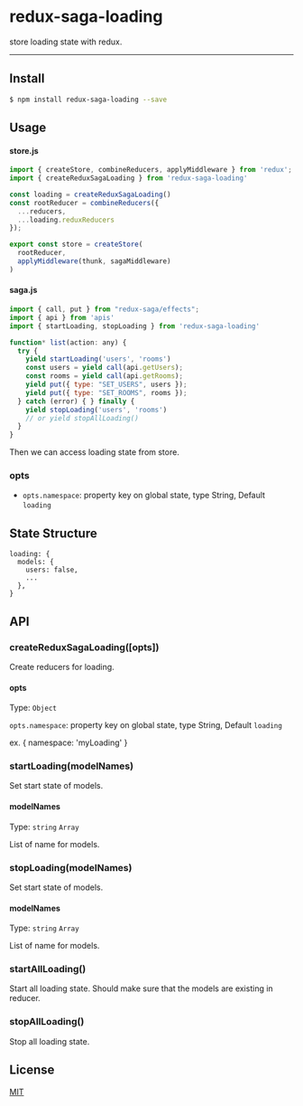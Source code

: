 redux-saga-loading
===============
store loading state with redux.

---

## Install

```bash
$ npm install redux-saga-loading --save
```

## Usage

#### store.js

```javascript
import { createStore, combineReducers, applyMiddleware } from 'redux';
import { createReduxSagaLoading } from 'redux-saga-loading'

const loading = createReduxSagaLoading()
const rootReducer = combineReducers({
  ...reducers,
  ...loading.reduxReducers
});

export const store = createStore(
  rootReducer,
  applyMiddleware(thunk, sagaMiddleware)
)
```
#### saga.js

```javascript
import { call, put } from "redux-saga/effects";
import { api } from 'apis'
import { startLoading, stopLoading } from 'redux-saga-loading'

function* list(action: any) {
  try {
    yield startLoading('users', 'rooms')
    const users = yield call(api.getUsers);
    const rooms = yield call(api.getRooms);
    yield put({ type: "SET_USERS", users });
    yield put({ type: "SET_ROOMS", rooms });
  } catch (error) { } finally {
    yield stopLoading('users', 'rooms')
    // or yield stopAllLoading()
  }
}
```

Then we can access loading state from store.

### opts

- `opts.namespace`: property key on global state, type String, Default `loading`


## State Structure

```
loading: {
  models: {
    users: false,
    ...
  },
}
```

## API

### createReduxSagaLoading([opts])

Create reducers for loading.

#### opts

Type: `Object`

`opts.namespace`: property key on global state, type String, Default `loading`

ex. { namespace: 'myLoading' }

### startLoading(modelNames)

Set start state of models.

#### modelNames

Type: `string` `Array`

List of name for models.

### stopLoading(modelNames)

Set start state of models.

#### modelNames

Type: `string` `Array`

List of name for models.

### startAllLoading()

Start all loading state. Should make sure that the models are existing in reducer.

### stopAllLoading()

Stop all loading state.

## License

[MIT](https://tldrlegal.com/license/mit-license)
